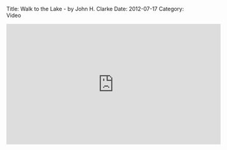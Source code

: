 Title: Walk to the Lake - by John H. Clarke
Date: 2012-07-17
Category: Video

<iframe width="560" height="315" src="https://www.youtube.com/embed/k5uC6qGvIOQ" title="YouTube video player" frameborder="0" allow="accelerometer; autoplay; clipboard-write; encrypted-media; gyroscope; picture-in-picture" allowfullscreen></iframe>

